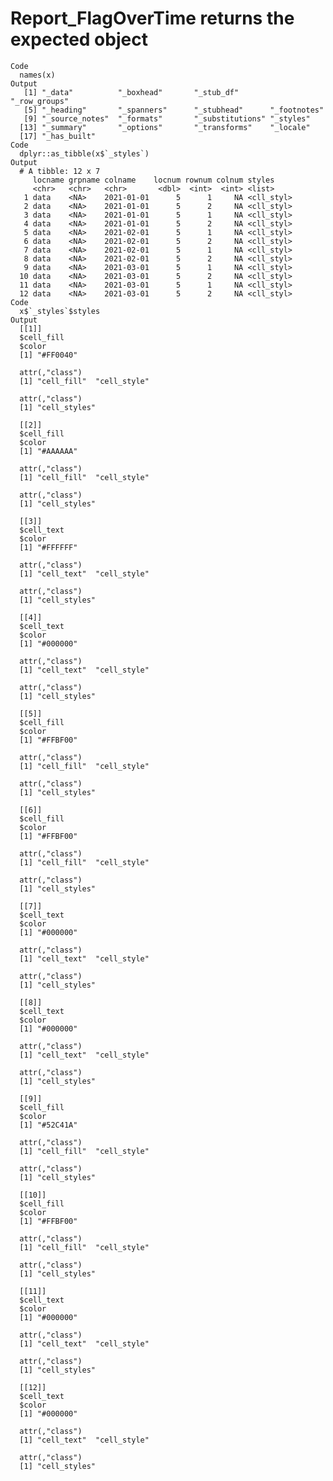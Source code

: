 # Report_FlagOverTime returns the expected object

    Code
      names(x)
    Output
       [1] "_data"          "_boxhead"       "_stub_df"       "_row_groups"   
       [5] "_heading"       "_spanners"      "_stubhead"      "_footnotes"    
       [9] "_source_notes"  "_formats"       "_substitutions" "_styles"       
      [13] "_summary"       "_options"       "_transforms"    "_locale"       
      [17] "_has_built"    
    Code
      dplyr::as_tibble(x$`_styles`)
    Output
      # A tibble: 12 x 7
         locname grpname colname    locnum rownum colnum styles    
         <chr>   <chr>   <chr>       <dbl>  <int>  <int> <list>    
       1 data    <NA>    2021-01-01      5      1     NA <cll_styl>
       2 data    <NA>    2021-01-01      5      2     NA <cll_styl>
       3 data    <NA>    2021-01-01      5      1     NA <cll_styl>
       4 data    <NA>    2021-01-01      5      2     NA <cll_styl>
       5 data    <NA>    2021-02-01      5      1     NA <cll_styl>
       6 data    <NA>    2021-02-01      5      2     NA <cll_styl>
       7 data    <NA>    2021-02-01      5      1     NA <cll_styl>
       8 data    <NA>    2021-02-01      5      2     NA <cll_styl>
       9 data    <NA>    2021-03-01      5      1     NA <cll_styl>
      10 data    <NA>    2021-03-01      5      2     NA <cll_styl>
      11 data    <NA>    2021-03-01      5      1     NA <cll_styl>
      12 data    <NA>    2021-03-01      5      2     NA <cll_styl>
    Code
      x$`_styles`$styles
    Output
      [[1]]
      $cell_fill
      $color
      [1] "#FF0040"
      
      attr(,"class")
      [1] "cell_fill"  "cell_style"
      
      attr(,"class")
      [1] "cell_styles"
      
      [[2]]
      $cell_fill
      $color
      [1] "#AAAAAA"
      
      attr(,"class")
      [1] "cell_fill"  "cell_style"
      
      attr(,"class")
      [1] "cell_styles"
      
      [[3]]
      $cell_text
      $color
      [1] "#FFFFFF"
      
      attr(,"class")
      [1] "cell_text"  "cell_style"
      
      attr(,"class")
      [1] "cell_styles"
      
      [[4]]
      $cell_text
      $color
      [1] "#000000"
      
      attr(,"class")
      [1] "cell_text"  "cell_style"
      
      attr(,"class")
      [1] "cell_styles"
      
      [[5]]
      $cell_fill
      $color
      [1] "#FFBF00"
      
      attr(,"class")
      [1] "cell_fill"  "cell_style"
      
      attr(,"class")
      [1] "cell_styles"
      
      [[6]]
      $cell_fill
      $color
      [1] "#FFBF00"
      
      attr(,"class")
      [1] "cell_fill"  "cell_style"
      
      attr(,"class")
      [1] "cell_styles"
      
      [[7]]
      $cell_text
      $color
      [1] "#000000"
      
      attr(,"class")
      [1] "cell_text"  "cell_style"
      
      attr(,"class")
      [1] "cell_styles"
      
      [[8]]
      $cell_text
      $color
      [1] "#000000"
      
      attr(,"class")
      [1] "cell_text"  "cell_style"
      
      attr(,"class")
      [1] "cell_styles"
      
      [[9]]
      $cell_fill
      $color
      [1] "#52C41A"
      
      attr(,"class")
      [1] "cell_fill"  "cell_style"
      
      attr(,"class")
      [1] "cell_styles"
      
      [[10]]
      $cell_fill
      $color
      [1] "#FFBF00"
      
      attr(,"class")
      [1] "cell_fill"  "cell_style"
      
      attr(,"class")
      [1] "cell_styles"
      
      [[11]]
      $cell_text
      $color
      [1] "#000000"
      
      attr(,"class")
      [1] "cell_text"  "cell_style"
      
      attr(,"class")
      [1] "cell_styles"
      
      [[12]]
      $cell_text
      $color
      [1] "#000000"
      
      attr(,"class")
      [1] "cell_text"  "cell_style"
      
      attr(,"class")
      [1] "cell_styles"
      

